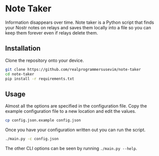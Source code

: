 # Note Taker

Information disappears over time. Note taker is a Python script that finds your
Nostr notes on relays and saves them locally into a file so you can keep them
forever even if relays delete them.

## Installation

Clone the repository onto your device.

```bash
git clone https://github.com/realprogrammersusevim/note-taker
cd note-taker
pip install -r requirements.txt
```

## Usage

Almost all the options are specified in the configuration file. Copy the example
configuration file to a new location and edit the values.

```bash
cp config.json.example config.json
```

Once you have your configuration written out you can run the script.

```bash
./main.py -c config.json
```

The other CLI options can be seen by running `./main.py --help`.
